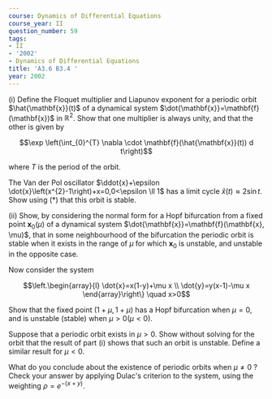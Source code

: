 ```yaml
---
course: Dynamics of Differential Equations
course_year: II
question_number: 59
tags:
- II
- '2002'
- Dynamics of Differential Equations
title: 'A3.6 B3.4 '
year: 2002
---
```



(i) Define the Floquet multiplier and Liapunov exponent for a periodic orbit $\hat{\mathbf{x}}(t)$ of a dynamical system $\dot{\mathbf{x}}=\mathbf{f}(\mathbf{x})$ in $\mathbb{R}^{2}$. Show that one multiplier is always unity, and that the other is given by

$$\exp \left(\int_{0}^{T} \nabla \cdot \mathbf{f}(\hat{\mathbf{x}}(t)) d t\right)$$

where $T$ is the period of the orbit.

The Van der Pol oscillator $\ddot{x}+\epsilon \dot{x}\left(x^{2}-1\right)+x=0,0<\epsilon \ll 1$ has a limit cycle $\hat{x}(t) \approx 2 \sin t$. Show using $(*)$ that this orbit is stable.

(ii) Show, by considering the normal form for a Hopf bifurcation from a fixed point $\mathbf{x}_{0}(\mu)$ of a dynamical system $\dot{\mathbf{x}}=\mathbf{f}(\mathbf{x}, \mu)$, that in some neighbourhood of the bifurcation the periodic orbit is stable when it exists in the range of $\mu$ for which $\mathbf{x}_{0}$ is unstable, and unstable in the opposite case.

Now consider the system

$$\left.\begin{array}{l}
\dot{x}=x(1-y)+\mu x \\
\dot{y}=y(x-1)-\mu x
\end{array}\right\} \quad x>0$$

Show that the fixed point $(1+\mu, 1+\mu)$ has a Hopf bifurcation when $\mu=0$, and is unstable (stable) when $\mu>0(\mu<0)$.

Suppose that a periodic orbit exists in $\mu>0$. Show without solving for the orbit that the result of part (i) shows that such an orbit is unstable. Define a similar result for $\mu<0$.

What do you conclude about the existence of periodic orbits when $\mu \neq 0$ ? Check your answer by applying Dulac's criterion to the system, using the weighting $\rho=e^{-(x+y)}$.